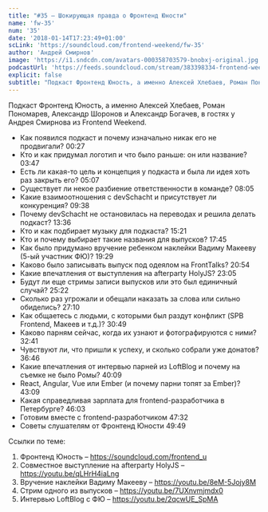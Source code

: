 ```yaml
---
title: "#35 – Шокирующая правда о Фронтенд Юности"
name: 'fw-35'
num: '35'
date: '2018-01-14T17:23:49+01:00'
scLink: 'https://soundcloud.com/frontend-weekend/fw-35'
author: 'Андрей Смирнов'
image: 'https://i1.sndcdn.com/avatars-000358703579-bnobxj-original.jpg'
podcastUrl: 'https://feeds.soundcloud.com/stream/383398334-frontend-weekend-fw-35.m4a'
explicit: false
subtitle: "Подкаст Фронтенд Юность, а именно Алексей Хлебаев, Роман Пономарев, Александр Шоронов и Александр Богачев, в гостях у Андрея Смирнова из Frontend Weekend. "
---
```

Подкаст Фронтенд Юность, а именно Алексей Хлебаев, Роман Пономарев, Александр Шоронов и Александр Богачев, в гостях у Андрея Смирнова из Frontend Weekend. 

- Как появился подкаст и почему изначально никак его не продвигали? <timecode>00:27</timecode>
- Кто и как придумал логотип и что было раньше: он или название? <timecode>03:47</timecode>
- Есть ли какая-то цель и концепция у подкаста и была ли идея хоть раз закрыть его? <timecode>05:07</timecode>
- Существует ли некое разбиение ответственности в команде? <timecode>08:05</timecode>
- Какие взаимоотношения с devSchacht и присутствует ли конкуренция? <timecode>09:38</timecode>
- Почему devSchacht не остановилась на переводах и решила делать подкаст? <timecode>13:36</timecode>
- Кто и как подбирает музыку для подкаста? <timecode>15:21</timecode>
- Кто и почему выбирает такие названия для выпусков? <timecode>17:45</timecode>
- Как было придумано вручение ребенком наклейки Вадиму Макееву (5-ый участник ФЮ)? <timecode>19:29</timecode>
- Каково было записывать выпуск под одеялом на FrontTalks? <timecode>20:54</timecode>
- Какие впечатления от выступления на afterparty HolyJS? <timecode>23:05</timecode>
- Будут ли еще стримы записи выпусков или это был единичный случай? <timecode>25:22</timecode>
- Сколько раз угрожали и обещали наказать за слова или сильно обиделись? <timecode>27:10</timecode>
- Как общаетесь с людьми, с которыми был раздут конфликт (SPB Frontend, Макеев и т.д.)? <timecode>30:49</timecode>
- Каково парням сейчас, когда их узнают и фотографируются с ними? <timecode>32:41</timecode>
- Чувствуют ли, что пришли к успеху, и сколько собрали уже донатов? <timecode>36:46</timecode>
- Какие впечатления от интервью парней из LoftBlog и почему на съемке не было Ромы? <timecode>40:09</timecode>
- React, Angular, Vue или Ember (и почему парни топят за Ember)? <timecode>43:09</timecode>
- Какая справедливая зарплата для frontend-разработчика в Петербурге? <timecode>46:03</timecode>
- Готовим вместе с frontend-разработчиком <timecode>47:32</timecode>
- Советы слушателям от Фронтенд Юности <timecode>49:49</timecode>

Ссылки по теме:
1) Фронтенд Юность – https://soundcloud.com/frontend_u
2) Совместное выступление на afterparty HolyJS – https://youtu.be/qLHrH4iaLng
3) Вручение наклейки Вадиму Макееву – https://youtu.be/8eM-5Jojy8M
4) Стрим одного из выпусков – https://youtu.be/7UXnvmjmdx0
5) Интервью LoftBlog c ФЮ – https://youtu.be/2qcwUE_SpMA